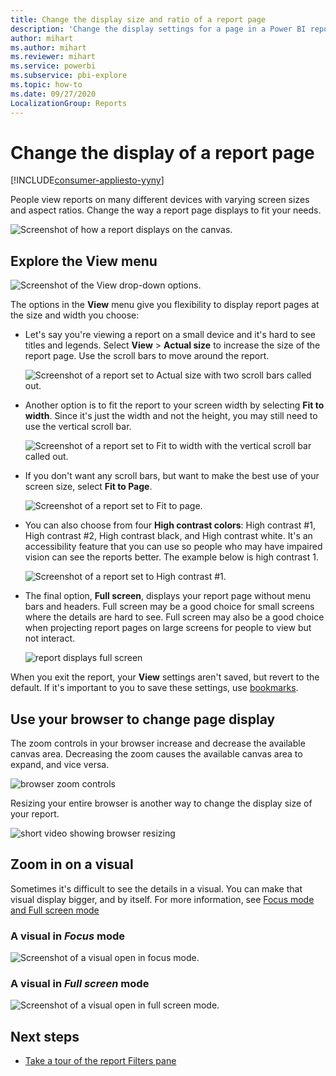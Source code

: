 ```yaml
---
title: Change the display size and ratio of a report page
description: 'Change the display settings for a page in a Power BI report'
author: mihart
ms.author: mihart
ms.reviewer: mihart
ms.service: powerbi
ms.subservice: pbi-explore
ms.topic: how-to
ms.date: 09/27/2020
LocalizationGroup: Reports
---
```


# Change the display of a report page

[!INCLUDE[consumer-appliesto-yyny](../includes/consumer-appliesto-yyny.md)]


People view reports on many different devices with varying screen sizes and aspect ratios. Change the way a report page displays to fit your needs.

![Screenshot of how a report displays on the canvas.](media/end-user-report-view/power-bi-canvas.png)

## Explore the View menu

![Screenshot of the View drop-down options.](media/end-user-report-view/power-bi-menu-view.png)


The options in the **View** menu give you flexibility to display report pages at the size and width you choose:

- Let's say you're viewing a report on a small device and it's hard to see titles and legends.  Select **View** > **Actual size** to increase the size of the report page. Use the scroll bars to move around the report.

    ![Screenshot of a report set to Actual size with two scroll bars called out.](media/end-user-report-view/power-bi-view-actual.png)

- Another option is to fit the report to your screen width by selecting **Fit to width**. Since it's just the width and not the height, you may still need to use the vertical scroll bar.

  ![Screenshot of a report set to Fit to width with the vertical scroll bar called out.](media/end-user-report-view/power-bi-view-width.png)

- If you don't want any scroll bars, but want to make the best use of your screen size, select **Fit to Page**.

   ![Screenshot of a report set to Fit to page.](media/end-user-report-view/power-bi-view-fit.png)

- You can also choose from four **High contrast colors**: High contrast #1, High contrast #2, High contrast black, and High contrast white. It's an accessibility feature that you can use so people who may have impaired vision can see the reports better. The example below is high contrast 1. 

    ![Screenshot of a report set to High contrast #1.](media/end-user-report-view/power-bi-contrast1.png)

- The final option, **Full screen**, displays your report page without menu bars and headers. Full screen may be a good choice for small screens where the details are hard to see.  Full screen may also be a good choice when projecting report pages on large screens for people to view but not interact.  

    ![report displays full screen](media/end-user-report-view/power-bi-full-screen.png)

When you exit the report, your **View** settings aren't saved, but revert to the default. If it's important to you to save these settings, use [bookmarks](end-user-bookmarks.md).

## Use your browser to change page display

The zoom controls in your browser increase and decrease the available canvas area. Decreasing the zoom causes the available canvas area to expand, and vice versa. 

![browser zoom controls](media/end-user-report-view/power-bi-zoom.png)

Resizing your entire browser is another way to change the display size of your report. 

![short video showing browser resizing](media/end-user-report-view/power-bi-resize-browser.gif)

## Zoom in on a visual
Sometimes it's difficult to see the details in a visual. You can make that visual display bigger, and by itself. For more information, see [Focus mode and Full screen mode](end-user-focus.md)

### A visual in *Focus* mode

![Screenshot of a visual open in focus mode.](media/end-user-report-view/power-bi-focus.png)

### A visual in *Full screen* mode
![Screenshot of a visual open in full screen mode.](media/end-user-report-view/power-bi-full-screen.png)

## Next steps

* [Take a tour of the report Filters pane](end-user-report-filter.md)